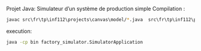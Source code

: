 Projet Java: Simulateur d’un système de production simple
Compilation : 
```bash
javac src\fr\tp\inf112\projects\canvas\model/*.java  src\fr\tp\inf112\projects\canvas\controller/*.java src\factory_simulator/* src\fr\tp\inf112\projects\canvas\view/*.java -d bin
```
execution:
```bash
java -cp bin factory_simulator.SimulatorApplication
```
